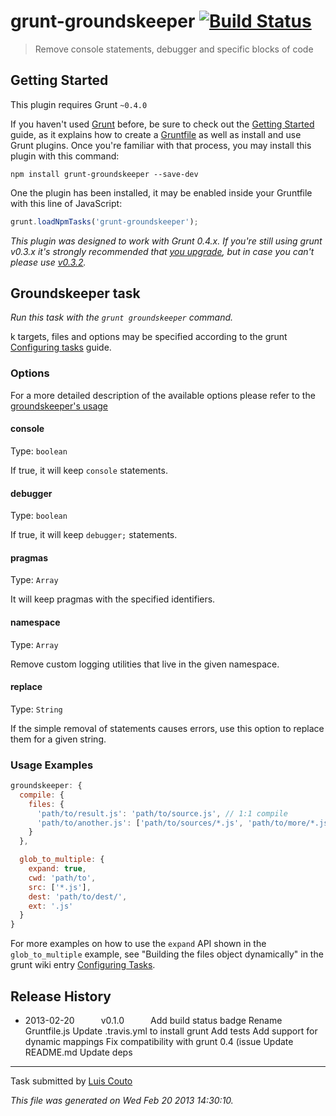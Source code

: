 # grunt-groundskeeper [![Build Status](https://secure.travis-ci.org/Couto/grunt-groundskeeper.png?branch=dev)](http://travis-ci.org/gruntjs/grunt-groundskeeper)

> Remove console statements, debugger and specific blocks of code



## Getting Started
This plugin requires Grunt `~0.4.0`

If you haven't used [Grunt](http://gruntjs.com/) before, be sure to check out the [Getting Started](http://gruntjs.com/getting-started) guide, as it explains how to create a [Gruntfile](http://gruntjs.com/sample-gruntfile) as well as install and use Grunt plugins. Once you're familiar with that process, you may install this plugin with this command:

```shell
npm install grunt-groundskeeper --save-dev
```

One the plugin has been installed, it may be enabled inside your Gruntfile with this line of JavaScript:

```js
grunt.loadNpmTasks('grunt-groundskeeper');
```

*This plugin was designed to work with Grunt 0.4.x. If you're still using grunt v0.3.x it's strongly recommended that [you upgrade](http://gruntjs.com/upgrading-from-0.3-to-0.4), but in case you can't please use [v0.3.2](https://github.com/gruntjs/grunt-contrib-coffee/tree/grunt-0.3-stable).*



## Groundskeeper task
_Run this task with the `grunt groundskeeper` command._

k targets, files and options may be specified according to the grunt [Configuring tasks](http://gruntjs.com/configuring-tasks) guide.

### Options

For a more detailed description of the available options please refer to the [groundskeeper\'s usage](https://github.com/Couto/groundskeeper#usage)

#### console
Type: `boolean`

If true, it will keep `console` statements.

#### debugger
Type: `boolean`

If true, it will keep `debugger;` statements.

#### pragmas
Type: `Array`

It will keep pragmas with the specified identifiers.

#### namespace
Type: `Array`

Remove custom logging utilities that live in the given namespace.

#### replace
Type: `String`

If the simple removal of statements causes errors, use this option to replace them for a given string.

### Usage Examples

```js
groundskeeper: {
  compile: {
    files: {
      'path/to/result.js': 'path/to/source.js', // 1:1 compile
      'path/to/another.js': ['path/to/sources/*.js', 'path/to/more/*.js'] // clean up and concat into single file
    }
  },

  glob_to_multiple: {
    expand: true,
    cwd: 'path/to',
    src: ['*.js'],
    dest: 'path/to/dest/',
    ext: '.js'
  }
}
```

For more examples on how to use the `expand` API shown in the `glob_to_multiple` example, see "Building the files object dynamically" in the grunt wiki entry [Configuring Tasks](http://gruntjs.com/configuring-tasks).


## Release History

 * 2013-02-20   v0.1.0   Add build status badge Rename Gruntfile.js Update .travis.yml to install grunt Add tests Add support for dynamic mappings Fix compatibility with grunt 0.4 (issue Update README.md Update deps

---

Task submitted by [Luis Couto](http://15minuteslate.net)

*This file was generated on Wed Feb 20 2013 14:30:10.*
